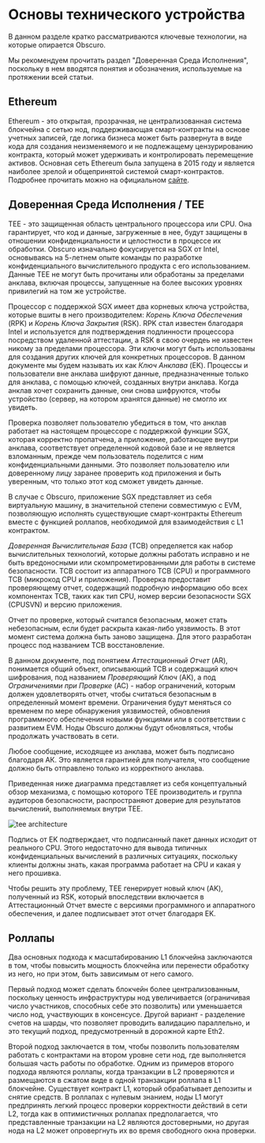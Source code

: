 # Основы технического устройства

В данном разделе кратко рассматриваются ключевые технологии, на которые опирается Obscuro.

Мы рекомендуем прочитать раздел "Доверенная Среда Исполнения", поскольку в нем вводятся понятия и обозначения, используемые на протяжении всей статьи.

## Ethereum
Ethereum - это открытая, прозрачная, не централизованная система блокчейна с сетью нод, поддерживающая смарт-контракты на основе учетных записей, где логика бизнеса может быть развернута в виде кода для создания неизменяемого и не подлежащему цензурированию контракта, который может удерживать и контролировать перемещение активов. Основная сеть Ethereum была запущена в 2015 году и является наиболее зрелой и общепринятой системой смарт-контрактов. Подробнее прочитать можно на официальном [сайте](https://ethereum.org/en/).

## Доверенная Среда Исполнения / TEE
TEE - это защищенная область центрального процессора или CPU. Она гарантирует, что код и данные, загруженные в нее, будут защищены в отношении конфиденциальности и целостности в процессе их обработки. Obscuro изначально фокусируется на SGX от Intel, основываясь на 5-летнем опыте команды по разработке конфиденциального вычислительного продукта с его использованием. Данные TEE не могут быть прочитаны или обработаны за пределами анклава, включая процессы, запущенные на более высоких уровнях привилегий на том же устройстве.

Процессор с поддержкой SGX имеет два корневых ключа устройства, которые вшиты в него производителем: _Корень Ключа Обеспечения_ (RPK) и _Корень Ключа Закрытия_ (RSK). RPK стал известен благодаря Intel и используется для подтверждения подлинности процессора посредством удаленной аттестации, а RSK в свою очердеь не известен никому за пределами процессора. Эти ключи могут быть использованы для создания других ключей для конкретных процессоров. В данном документе мы будем называть их как _Ключ Анклава_ (EK). Процессы и пользователи вне анклава шифруют данные, предназначенные только для анклава, с помощью ключей, созданных внутри анклава. Когда анклав хочет сохранить данные, они снова шифруются, чтобы устройство (сервер, на котором хранятся данные) не смогло их увидеть.

Проверка позволяет пользователю убедиться в том, что анклав работает на настоящем процессоре с поддержкой функции SGX, которая корректно пропатчена, а приложение, работающее внутри анклава, соответствует определенной кодовой базе и не является взломанным, прежде чем пользователь поделится с ним конфиденциальными данными. Это позволяет пользователю или доверенному лицу заранее проверить код приложения и быть уверенным, что только этот код сможет увидеть данные.

В случае с Obscuro, приложение SGX представляет из себя виртуальную машину, в значительной степени совместимую с EVM, позволяющую исполнять существующие смарт-контракты Ethereum вместе с функцией роллапов, необходимой для взаимодействия с L1 контрактом.

_Доверенная Вычислительная База_ (TCB) определяется как набор вычислительных технологий, которые должны работать исправно и не быть вредоносными или скомпрометированными для работы в системе безопасности. TCB состоит из аппаратного TCB (CPU) и программного TCB (микрокод CPU и приложения). Проверка предоставит проверяющему отчет, содержащий подробную информацию обо всех компонентах TCB, таких как тип CPU, номер версии безопасности SGX (CPUSVN) и версию приложения.

Отчет по проверке, который считался безопасным, может стать небезопасным, если будет раскрыта какая-либо уязвимость. В этот момент система должна быть заново защищена. Для этого разработан процесс под названием TCB восстановление.

В данном документе, под понятием _Аттестационный Отчет_ (AR), понимается общий объект, описывающий TCB и содержащий ключ шифрования, под названием _Проверяющий Ключ_ (AK), а под _Ограничениями при Проверке_ (AC) - набор ограничений, которым должен удовлетворять отчет, чтобы считаться безопасным в определенный момент времени. Ограничения будут меняться со временем по мере обнаружения уязвимостей, обновления программного обеспечения новыми функциями или в соответствии с развитием EVM. Ноды Obscuro должны будут обновляться, чтобы продолжать участвовать в сети.

Любое сообщение, исходящее из анклава, может быть подписано благодаря АК. Это является гарантией для получателя, что сообщение должно быть отправлено только из корректного анклава.

Приведенная ниже диаграмма представляет из себя концептуальный обзор механизма, с помощью которого TEE производитель и группа аудиторов безопасности, распространяют доверие для результатов вычислений, выполняемых внутри TEE.

![tee architecture](./images/tee-architecture.png)

Подпись от EK подтверждает, что подписанный пакет данных исходит от реального CPU. Этого недостаточно для вывода типичных конфиденциальных вычислений в различных ситуациях, поскольку клиенты должны знать, какая программа работает на CPU и какая у него прошивка.

Чтобы решить эту проблему, TEE генерирует новый ключ (AK), полученный из RSK, который впоследствии включается в Аттестационный Отчет вместе с версиями программного и аппаратного обеспечения, и далее подписывает этот отчет благодаря EK.

## Роллапы
Два основных подхода к масштабированию L1 блокчейна заключаются в том, чтобы повысить мощность блокчейна или перенести обработку из него, но при этом, быть зависимым от него самого.

Первый подход может сделать блокчейн более централизованным, поскольку ценность инфраструктуры нод увеличивается (ограничивая число участников, способных себе это позволить) или уменьшается число нод, участвующих в консенсусе. Другой вариант - разделение счетов на шарды, что позволяет проводить валидацию параллельно, и это текущий подход, предусмотренный в дорожной карте Eth2.

Второй подход заключается в том, чтобы позволить пользователям работать с контрактами на втором уровне сети нод, где выполняется большая часть работы по обработке. Одним из примеров второго подхода являются роллапы, когда транзакции в L2 проверяются и размещаются в сжатом виде в одной транзакции роллапа в L1 блокчейне. Существует контракт L1, который обрабатывает депозиты и снятие средств. В роллапах с нулевым знанием, ноды L1 могут предпринять легкий процесс проверки корректности действий в сети L2, тогда как в оптимистичных роллапах предполагается, что представленные транзакции на L2 являются достоверными, но другая нода на L2 может опровергнуть их во время свободного окна проверки.
